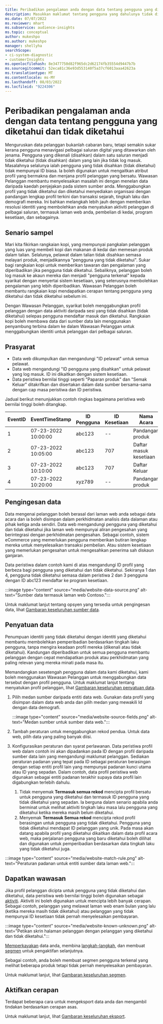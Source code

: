 ```yaml
---
title: Peribadikan pengalaman anda dengan data tentang pengguna yang diketahui dan tidak diketahui
description: Masukkan maklumat tentang pengguna yang dahulunya tidak diketahui apabila anda mengetahui identiti mereka.
ms.date: 07/07/2022
ms.reviewer: mhart
ms.subservice: audience-insights
ms.topic: conceptual
author: mukeshpo
ms.author: mukeshpo
manager: shellyha
searchScope:
- ci-system-diagnostic
- customerInsights
ms.openlocfilehash: 8e3477750d82f965dc2d62174fb35554d9447b7b
ms.sourcegitcommit: 52eca81c36e93d553140f5a37cf6013aaa42623a
ms.translationtype: MT
ms.contentlocale: ms-MY
ms.lasthandoff: 08/03/2022
ms.locfileid: "9224306"
---
```

# <a name="personalize-your-experiences-with-data-about-known-and-unknown-users"></a>Peribadikan pengalaman anda dengan data tentang pengguna yang diketahui dan tidak diketahui

Menguruskan data pelanggan bukanlah cabaran baru, tetapi semakin sukar kerana pengguna menavigasi pelbagai saluran digital yang ditawarkan oleh jenama. Pengguna yang dikenali (disahkan) dalam satu saluran menjadi tidak diketahui (tidak disahkan) dalam yang lain jika tidak log masuk. Masalahnya selalunya ialah pengguna yang tidak disahkan (tidak diketahui) tidak mempunyai ID biasa. Ia boleh digunakan untuk mengaitkan atribut profil yang bermakna dan menjana profil pelanggan yang bersatu. Wawasan Pelanggan membantu menyelesaikan masalah ini dengan menelan data daripada kaedah penjejakan pada sistem sumber anda. Menggabungkan profil yang tidak diketahui dan diketahui menyediakan organisasi dengan pandangan lengkap profil terkini dan transaksi sejarah, tingkah laku dan demografi mereka. Ini bahkan melangkah lebih jauh dengan memberikan resolusi identiti yang membolehkan anda menyatukan aktiviti pelanggan di pelbagai saluran, termasuk laman web anda, pembelian di kedai, program kesetiaan, dan sebagainya.

## <a name="sample-scenario"></a>Senario sampel

Mari kita fikirkan rangkaian kopi, yang mempunyai pangkalan pelanggan yang luas yang membeli kopi dan makanan di kedai dan memesan produk dalam talian. Selalunya, pelawat dalam talian tidak disahkan semasa melayari produk, menjadikannya "pengguna yang tidak diketahui". Sukar bagi rangkaian kopi untuk memberikan tawaran dan pengalaman yang diperibadikan jika pengguna tidak diketahui. Sebaliknya, pelanggan boleh log masuk ke akaun mereka dan menjadi "pengguna terkenal" kepada syarikat dengan menyertai sistem kesetiaan, yang seterusnya membolehkan pengalaman yang lebih diperibadikan. Wawasan Pelanggan boleh membantu rangkaian kopi mendapatkan cerapan tentang pengguna yang diketahui dan tidak diketahui sebelum ini.

Dengan Wawasan Pelanggan, syarikat boleh menggabungkan profil pelanggan dengan data aktiviti daripada sesi yang tidak disahkan (tidak diketahui) selepas pengguna mendaftar masuk dan diketahui. Rangkaian kopi boleh membawa data dari sumber data lain menggunakan penyambung terbina dalam ke dalam Wawasan Pelanggan untuk menggabungkan identiti untuk pelanggan dari pelbagai saluran.

## <a name="prerequisites"></a>Prasyarat

- Data web dikumpulkan dan mengandungi "ID pelawat" untuk semua pelawat.
- Data web mengandungi "ID pengguna yang disahkan" untuk pelawat yang log masuk. ID ini dikaitkan dengan sistem kesetiaan.
- Data peristiwa bernilai tinggi seperti "Paparan produk" dan "Semak Keluar" ditakrifkan dan disertakan dalam data sumber bersama-sama dengan cap masa peristiwa dan ID peristiwa.

Jadual berikut menunjukkan contoh ringkas bagaimana peristiwa web bernilai tinggi boleh ditangkap.

|EventID|EventTimeStamp|ID Pengguna|ID Kesetiaan|Nama Acara|
|--|--|--|--|--|
|1|07-23-2022 10:00:00|abc123|--|Pandangan produk|
|2|07-23-2022 10:05:00|abc123|707|Daftar masuk kesetiaan|
|3|07-23-2022 10:10:00|abc123|707|Daftar Keluar|
|4|07-23-2022 10:20:00|xyz789|--|Pandangan produk|

## <a name="data-ingestion"></a>Pengingesan data

Data mengenai pelanggan boleh berasal dari laman web anda sebagai data acara dan ia boleh disimpan dalam perkhidmatan analisis data dalaman atau pihak ketiga anda sendiri. Data web mengandungi pengguna yang diketahui dan tidak diketahui jika laman web mempunyai aliran pengesahan yang berintegrasi dengan perkhidmatan pengesahan. Sebagai contoh, sistem eCommerce yang memerlukan pengguna memberikan butiran lengkap mereka untuk menyelesaikan transaksi pembelian. Atau sistem kesetiaan yang memerlukan pengesahan untuk mengesahkan penerima sah diskaun ganjaran.

Data peristiwa dalam contoh kami di atas mengandungi ID profil yang berbeza bagi pengguna yang diketahui dan tidak diketahui. Sekiranya 1 dan 4, pengguna tidak diketahui semasa dalam peristiwa 2 dan 3 pengguna dengan ID abc123 mendaftar ke program kesetiaan.

:::image type="content" source="media/website-data-source.png" alt-text="Sumber data termasuk laman web Contoso.":::

Untuk maklumat lanjut tentang opsyen yang tersedia untuk pengingesan data, lihat [Gambaran keseluruhan sumber data](data-sources.md).

## <a name="data-unification"></a>Penyatuan data

Penumpuan identiti yang tidak diketahui dengan identiti yang diketahui membantu membolehkan pemperibadian berdasarkan tingkah laku pengguna, tanpa mengira keadaan profil mereka (dikenali atau tidak diketahui). Kandungan diperibadikan untuk semua pengguna membantu pelanggan dengan cepat mendapatkan produk atau perkhidmatan yang paling relevan yang mereka minati pada masa itu.

Memandangkan sesetengah pengguna dalam data kami diketahui, kami boleh menggunakan Wawasan Pelanggan untuk menggabungkan data tersebut dengan profil pengguna. Untuk maklumat lanjut tentang menyatukan profil pelanggan, lihat [Gambaran keseluruhan penyatuan data](data-unification.md).

1. Pilih medan sumber daripada entiti data web. Gunakan data profil yang disimpan dalam data web anda dan pilih medan yang mewakili Id dengan data demografi.

   :::image type="content" source="media/website-source-fields.png" alt-text="Medan sumber untuk sumber data web.":::

1. Tambah peraturan untuk menggabungkan rekod pendua. Untuk data web, pilih data yang paling banyak diisi.

1. Konfigurasikan peraturan dan syarat perlawanan. Data peristiwa profil web dalam contoh ini akan dipadankan pada ID dengan profil daripada sumber data lain yang mengandungi maklumat pelanggan. Sediakan peraturan padanan yang tepat pada ID sebagai peraturan berasingan dengan setiap entiti profil lain yang mempunyai padanan kunci utama atau ID yang sepadan. Dalam contoh, data profil peristiwa web digunakan sebagai entiti padanan terakhir supaya data profil lain digabungkan terlebih dahulu.
   1. Tidak menyemak **Termasuk semua rekod** mencipta profil bersatu untuk pengguna yang diketahui dan termasuk ID pengguna yang tidak diketahui yang sepadan. Ia berguna dalam senario apabila anda berminat untuk melihat aktiviti tingkah laku masa lalu pengguna yang diketahui ketika mereka masih belum diketahui.
   1. Menyemak **Termasuk Semua rekod** mencipta rekod profil berasingan untuk pengguna yang tidak diketahui. Pengguna yang tidak diketahui mendapat ID pelanggan yang unik. Pada masa akan datang apabila profil yang diketahui dikaitkan dalam data profil acara web, maka perjalanan pengguna yang baru diketahui boleh dilihat dan digunakan untuk pemperibadian berdasarkan data tingkah laku yang tidak diketahui juga.

:::image type="content" source="media/website-match-rule.png" alt-text="Peraturan padanan untuk entiti sumber data laman web.":::

## <a name="get-insights"></a>Dapatkan wawasan

Jika profil pelanggan dicipta untuk pengguna yang tidak diketahui dan diketahui, data peristiwa web bernilai tinggi boleh digunakan sebagai [aktiviti](activities.md). Aktiviti ini boleh digunakan untuk mencipta lebih banyak cerapan. Sebagai contoh, pelanggan yang melawat laman web enam bulan yang lalu (ketika mereka masih tidak diketahui) atau pelanggan yang tidak mempunyai ID kesetiaan tidak pernah menyelesaikan pembayaran.

:::image type="content" source="media/website-known-unknown.png" alt-text="Petikan skrin halaman pelanggan dengan pelanggan yang diketahui dan tidak diketahui.":::

[Memperkayakan](enrichment-hub.md) data anda, membina [langkah-langkah](measures.md), dan membuat [segmen](segments.md) untuk pengaktifan selanjutnya.

Sebagai contoh, anda boleh membuat segmen pengguna terkenal yang melihat beberapa produk tetapi tidak pernah menyelesaikan pembayaran.

Untuk maklumat lanjut, lihat [Gambaran keseluruhan segmen](segments.md).

## <a name="activate-insights"></a>Aktifkan cerapan

Terdapat beberapa cara untuk mengeksport data anda dan mengambil tindakan berdasarkan cerapan asas.

Untuk maklumat lanjut, lihat [Gambaran keseluruhan eksport](export-destinations.md).
